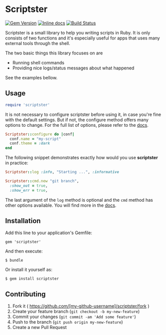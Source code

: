 # Scriptster

[![Gem Version](https://badge.fury.io/rb/scriptster.png)](http://badge.fury.io/rb/scriptster)
[![Inline docs](http://inch-ci.org/github/pazdera/scriptster.png)](http://inch-ci.org/github/pazdera/scriptster)
[![Build Status](https://travis-ci.org/pazdera/scriptster.svg)](https://travis-ci.org/pazdera/scriptster)

Scriptster is a small library to help you writing scripts in Ruby. It
is only consists of two functions and it's especially useful for apps
that uses many external tools through the shell.

The two basic things this library focuses on are
 * Running shell commands
 * Providing nice logs/status messages about what happened

See the examples bellow.

## Usage

```ruby
require 'scriptster'
```

It is not necessary to configure scriptster before using it, in case you're
fine with the default settings. But if not, the configure method offers
many options to change. For the full list of options, please refer to
the [docs](http://www.rubydoc.info/github/pazdera/scriptster/master/frames).

```ruby
Scriptster::configure do |conf|
  conf.name = "my-script"
  conf.theme = :dark
end
```

The following snippet demonstrates exactly how would you use **scriptster**
in practice:

```ruby
Scriptster::log :info, "Starting ...", :informative

Scriptster::cmd.new "git branch",
  :show_out = true,
  :show_err = true,
```

The last argument of the `log` method is optional and the `cmd` method
has other options available. You will find more in the
[docs](http://www.rubydoc.info/github/pazdera/scriptster/master/frames).

## Installation

Add this line to your application's Gemfile:

    gem 'scriptster'

And then execute:

    $ bundle

Or install it yourself as:

    $ gem install scriptster


## Contributing

1. Fork it ( https://github.com/[my-github-username]/scriptster/fork )
2. Create your feature branch (`git checkout -b my-new-feature`)
3. Commit your changes (`git commit -am 'Add some feature'`)
4. Push to the branch (`git push origin my-new-feature`)
5. Create a new Pull Request
